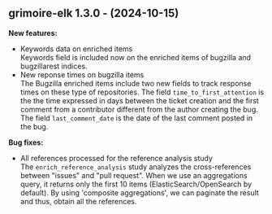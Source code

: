 ## grimoire-elk 1.3.0 - (2024-10-15)

**New features:**

 * Keywords data on enriched items\
   Keywords field is included now on the enriched items of bugzilla and
   bugzillarest indices.
 * New reponse times on bugzilla items\
   The Bugzilla enriched items include two new fields to track response
   times on these type of repositories. The field
   `time_to_first_attention` is the the time expressed in days between
   the ticket creation and the first comment from a contributor different
   from the author creating the bug. The field `last_comment_date` is the
   date of the last comment posted in the bug.

**Bug fixes:**

 * All references processed for the reference analysis study\
   The `enrich_reference_analysis` study analyzes the cross-references
   between "issues" and "pull request". When we use an aggregations
   query, it returns only the first 10 items (ElasticSearch/OpenSearch by
   default). By using 'composite aggregations', we can paginate the
   result and thus, obtain all the references.

